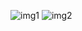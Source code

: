 ![img1](https://cdn.discordapp.com/attachments/852155123001196555/854729806925791252/unknown.png)
![img2](https://cdn.discordapp.com/attachments/852155123001196555/854729847100538880/unknown.png)
